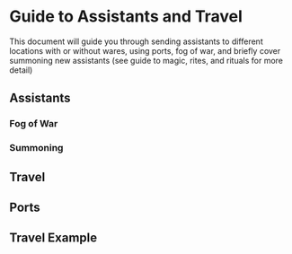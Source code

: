 # Guide to Assistants and Travel

This document will guide you through sending assistants to different locations with or without wares, using ports, fog of war, and briefly cover summoning new assistants (see guide to magic, rites, and rituals for more detail)

## Assistants

### Fog of War

### Summoning

## Travel

## Ports

## Travel Example
